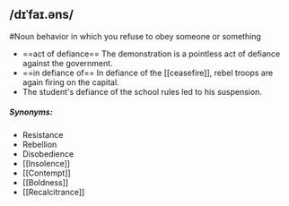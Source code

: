 ## /dɪˈfaɪ.əns/  
#Noun
behavior in which you refuse to obey someone or something

- ==act of defiance==
The demonstration is a pointless act of defiance against the government.
- ==in defiance of==
In defiance of the [[ceasefire]], rebel troops are again firing on the capital. 
- The student's defiance of the school rules led to his suspension.

##### Synonyms:
- Resistance
- Rebellion
- Disobedience
- [[Insolence]]
- [[Contempt]]
- [[Boldness]]
- [[Recalcitrance]]